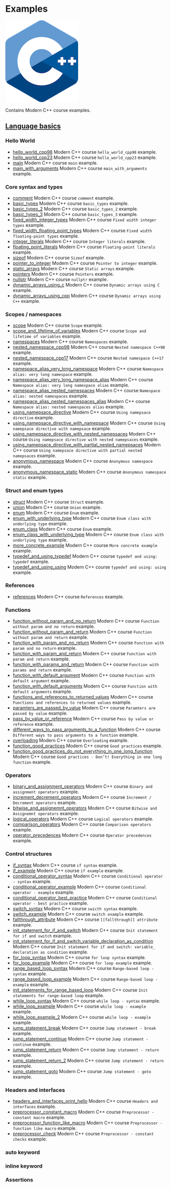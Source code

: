 # Examples

![logo](../docs/pictures/logo.png)

Contains Modern C++ course examples.

## [Language basics](language_basics/README.md)

### Hello World

* [hello_world_cpp98](language_basics/hello_world_cpp98/README.md) Modern C++ course `hello_world_cpp98` example.
* [hello_world_cpp23](language_basics/hello_world_cpp23/README.md) Modern C++ course `hello_world_cpp23` example.
* [main](language_basics/main/README.md) Modern C++ course `main` example.
* [main_with_arguments](language_basics/main_with_arguments/README.md) Modern C++ course `main_with_arguments` example.

### Core syntax and types

* [comment](language_basics/comment/README.md) Modern C++ course `comment` example.
* [basic_types](language_basics/basic_types/README.md) Modern C++ course `basic_types` example.
* [basic_types_2](language_basics/basic_types_2/README.md) Modern C++ course `basic_types_2` example.
* [basic_types_3](language_basics/basic_types_3/README.md) Modern C++ course `basic_types_3` example.
* [fixed_width_integer_types](language_basics/fixed_width_integer_types/README.md) Modern C++ course `Fixed width integer types` example.
* [fixed_width_floating_point_types](language_basics/fixed_width_floating_point_types/README.md) Modern C++ course `Fixed width floating-point types` example.
* [integer_literals](language_basics/integer_literals/README.md) Modern C++ course `Integer literals` example.
* [floating_point_literals](language_basics/floating_point_literals/README.md) Modern C++ course `Floating-point literals` example.
* [sizeof](language_basics/sizeof/README.md) Modern C++ course `Sizeof` example.
* [pointer_to_integer](language_basics/pointer_to_integer/README.md) Modern C++ course `Pointer to integer` example.
* [static_arrays](language_basics/static_arrays/README.md) Modern C++ course `Static arrays` example.
* [pointers](language_basics/pointers/README.md) Modern C++ course `Pointers` example.
* [nullptr](language_basics/nullptr/README.md) Modern C++ course `nullptr` example.
* [dynamic_arrays_using_c](language_basics/dynamic_arrays_using_c/README.md) Modern C++ course `Dynamic arrays using C` example.
* [dynamic_arrays_using_cpp](language_basics/dynamic_arrays_using_cpp/README.md) Modern C++ course `Dynamic arrays using C++` example.

### Scopes / namespaces

* [scope](language_basics/scope/README.md) Modern C++ course `Scope` example.
* [scope_and_lifetime_of_variables](language_basics/scope_and_lifetime_of_variables/README.md) Modern C++ course `Scope and lifetime of variables` example.
* [namespaces](language_basics/namespaces/README.md) Modern C++ course `Namespaces` example.
* [nested_namespace_cpp98](language_basics/nested_namespace_cpp98/README.md) Modern C++ course `Nested namespace C++98` example.
* [nested_namespace_cpp17](language_basics/nested_namespace_cpp17/README.md) Modern C++ course `Nested namespace C++17` example.
* [namespace_alias_very_long_namespace](language_basics/namespace_alias_very_long_namespace/README.md) Modern C++ course `Namespace alias: very long namespace` example.
* [namespace_alias_very_long_namespace_alias](language_basics/namespace_alias_very_long_namespace_alias/README.md) Modern C++ course `Namespace alias: very long namespace alias` example.
* [namespace_alias_nested_namespaces](language_basics/namespace_alias_nested_namespaces/README.md) Modern C++ course `Namespace alias: nested namespaces` example.
* [namespace_alias_nested_namespaces_alias](language_basics/namespace_alias_nested_namespaces_alias/README.md) Modern C++ course `Namespace alias: nested namespaces alias` example.
* [using_namepsace_directive](language_basics/using_namepsace_directive/README.md) Modern C++ course `Using namepsace directive` example.
* [using_namepsace_directive_with_namepsace](language_basics/using_namepsace_directive_with_namepsace/README.md) Modern C++ course `Using namepsace directive with namepsace` example.
* [using_namepsace_directive_with_nested_namepsaces](language_basics/using_namepsace_directive_with_nested_namepsaces/README.md) Modern C++ course `Using namepsace directive with nested namepsaces` example.
* [using_namepsace_directive_with_partial_nested_namepsaces](language_basics/using_namepsace_directive_with_partial_nested_namepsaces/README.md) Modern C++ course `Using namepsace directive with partial nested namepsaces` example.
* [anonymous_namespace](language_basics/anonymous_namespace/README.md) Modern C++ course `Anonymous namespace` example.
* [anonymous_namespace_static](language_basics/anonymous_namespace_static/README.md) Modern C++ course `Anonymous namespace static` example.

### Struct and enum types

* [struct](language_basics/struct/README.md) Modern C++ course `Struct` example.
* [union](language_basics/union/README.md) Modern C++ course `Union` example.
* [enum](language_basics/enum/README.md) Modern C++ course `Enum` example.
* [enum_with_underlying_type](language_basics/enum_with_underlying_type/README.md) Modern C++ course `Enum class with underlying type` example.
* [enum_class](language_basics/enum_class/README.md) Modern C++ course `Enum` example.
* [enum_class_with_underlying_type](language_basics/enum_class_with_underlying_type/README.md) Modern C++ course `Enum class with underlying type` example.
* [more_concrete_example](language_basics/more_concrete_example/README.md) Modern C++ course `More concrete example` example.
* [typedef_and_using_typedef](language_basics/typedef_and_using_typedef/README.md) Modern C++ course `typedef and using: typedef` example.
* [typedef_and_using_using](language_basics/typedef_and_using_using/README.md) Modern C++ course `typedef and using: using` example.

### References

* [references](language_basics/references/README.md) Modern C++ course `References` example.

### Functions

* [function_without_param_and_no_return](language_basics/function_without_param_and_no_return/README.md) Modern C++ course `Function without param and no return` example.
* [function_without_param_and_return](language_basics/function_without_param_and_return/README.md) Modern C++ course `Function without param and return` example.
* [function_with_param_and_no_return](language_basics/function_with_param_and_no_return/README.md) Modern C++ course `Function with param and no return` example.
* [function_with_param_and_return](language_basics/function_with_param_and_return/README.md) Modern C++ course `Function with param and return` example.
* [function_with_params_and_return](language_basics/function_with_params_and_return/README.md) Modern C++ course `Function with params and return` example.
* [function_with_default_argument](language_basics/function_with_default_argument/README.md) Modern C++ course `Function with default argument` example.
* [function_with_default_arguments](language_basics/function_with_default_arguments/README.md) Modern C++ course `Function with default arguments` example.
* [functions_and_references_to_returned_values](language_basics/functions_and_references_to_returned_values/README.md) Modern C++ course `Functions and references to returned values` example.
* [paramters_are_passed_by_value](language_basics/paramters_are_passed_by_value/README.md) Modern C++ course `Paramters are passed by value` example.
* [pass_by_value_or_reference](language_basics/pass_by_value_or_reference/README.md) Modern C++ course `Pass by value or reference` example.
* [different_ways_to_pass_arguments_to_a_function](language_basics/different_ways_to_pass_arguments_to_a_function/README.md) Modern C++ course `Different ways to pass arguments to a function` example.
* [overloading](language_basics/overloading/README.md) Modern C++ course `Overloading` example.
* [function_good_practices](language_basics/function_good_practices/README.md) Modern C++ course `Good practices` example.
* [function_good_practices_do_not_everything_in_one_long_function](language_basics/function_good_practices_do_not_everything_in_one_long_function/README.md) Modern C++ course `Good practices - Don’t! Everything in one long function` example.

### Operators

* [binary_and_assignment_operators](language_basics/binary_and_assignment_operators/README.md) Modern C++ course `Binary and assignment operators` example.
* [increment_decrement_operators](language_basics/increment_decrement_operators/README.md) Modern C++ course `Increment / Decrement operators` example.
* [bitwise_and_assignemnt_operators](language_basics/bitwise_and_assignemnt_operators/README.md) Modern C++ course `Bitwise and Assignemnt operators` example.
* [logical_operators](language_basics/logical_operators/README.md) Modern C++ course `Logical operators` example.
* [comparison_operators](language_basics/comparison_operators/README.md) Modern C++ course `Comparison operators` example.
* [operator_precedences](language_basics/operator_precedences/README.md) Modern C++ course `Operator precedences` example.

### Control structures

* [if_syntax](language_basics/if_syntax/README.md) Modern C++ course `if syntax` example.
* [if_example](language_basics/if_example/README.md) Modern C++ course `if example` example.
* [conditional_operator_syntax](language_basics/conditional_operator_syntax/README.md) Modern C++ course `Conditional operator - syntax` example.
* [conditional_operator_example](language_basics/conditional_operator_example/README.md) Modern C++ course `Conditional operator - example` example.
* [conditional_operator_best_practice](language_basics/conditional_operator_best_practice/README.md) Modern C++ course `Conditional operator - best practice` example.
* [switch_syntax](language_basics/switch_syntax/README.md) Modern C++ course `swicth syntax` example.
* [switch_example](language_basics/switch_example/README.md) Modern C++ course `switch example` example.
* [fallthrough_attribute](language_basics/fallthrough_attribute/README.md) Modern C++ course `[[fallthrough]] attribute` example.
* [init_statement_for_if_and_switch](language_basics/init_statement_for_if_and_switch/README.md) Modern C++ course `Init statement for if and switch` example.
* [init_statement_for_if_and_switch_variable_declaration_as_condition](language_basics/init_statement_for_if_and_switch_variable_declaration_as_condition/README.md) Modern C++ course `Init statement for if and switch: variable_ declaration as condition` example.
* [for_loop_syntax](language_basics/for_loop_syntax/README.md) Modern C++ course `for loop syntax` example.
* [for_loop_example](language_basics/for_loop_example/README.md) Modern C++ course `for loop example` example.
* [range_based_loop_syntax](language_basics/range_based_loop_syntax/README.md) Modern C++ course `Range-based loop - syntax` example.
* [range_based_loop_example](language_basics/range_based_loop_example/README.md) Modern C++ course `Range-based loop - example` example.
* [init_statements_for_range_based_loop](language_basics/init_statements_for_range_based_loop/README.md) Modern C++ course `Init statements for range-based loop` example.
* [while_loop_syntax](language_basics/while_loop_syntax/README.md) Modern C++ course `while loop - syntax` example.
* [while_loop_example](language_basics/while_loop_example/README.md) Modern C++ course `while loop - example` example.
* [while_loop_example_2](language_basics/while_loop_example_2/README.md) Modern C++ course `while loop - example` example.
* [jump_statement_break](language_basics/jump_statement_break/README.md) Modern C++ course `Jump statement - break` example.
* [jump_statement_continue](language_basics/jump_statement_continue/README.md) Modern C++ course `Jump statement - continue` example.
* [jump_statement_return](language_basics/jump_statement_return/README.md) Modern C++ course `Jump statement - return` example.
* [jump_statement_return_2](language_basics/jump_statement_return_2/README.md) Modern C++ course `Jump statement - return` example.
* [jump_statement_goto](language_basics/jump_statement_goto/README.md) Modern C++ course `Jump statement - goto` example.

### Headers and interfaces

* [headers_and_interfaces_print_hello](language_basics/headers_and_interfaces_print_hello/README.md) Modern C++ course `Headers and interfaces` example.
* [preprocessor_constant_macro](language_basics/headers_and_interces_print_hello/README.md) Modern C++ course `Preprocessor - constant macro` example.
* [preprocessor_function_like_macro](language_basics/preprocessor_function_like_macro/README.md) Modern C++ course `Preprocessor - function like macro` example.
* [preprocessor_check](language_basics/preprocessor_check/README.md) Modern C++ course `Preprocessor - constant checks` example.

### auto keyword

### inline keyword

### Assertions
